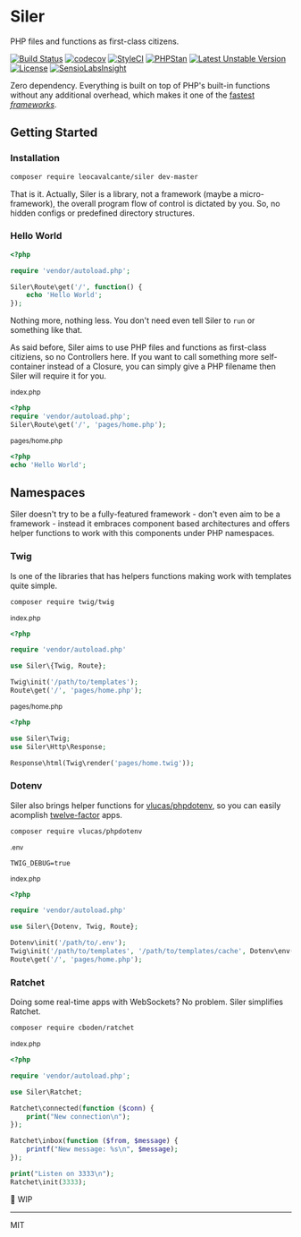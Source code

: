 # Siler

PHP files and functions as first-class citizens.

[![Build Status](https://travis-ci.org/leocavalcante/siler.svg?branch=master)](https://travis-ci.org/leocavalcante/siler)
[![codecov](https://codecov.io/gh/leocavalcante/siler/branch/master/graph/badge.svg)](https://codecov.io/gh/leocavalcante/siler)
[![StyleCI](https://styleci.io/repos/75350712/shield)](https://styleci.io/repos/75350712)
[![PHPStan](https://img.shields.io/badge/PHPStan-enabled-brightgreen.svg?style=flat)](https://github.com/phpstan/phpstan)
[![Latest Unstable Version](https://poser.pugx.org/leocavalcante/siler/v/unstable)](//packagist.org/packages/leocavalcante/siler)
[![License](https://poser.pugx.org/leocavalcante/siler/license)](https://packagist.org/packages/leocavalcante/siler)
[![SensioLabsInsight](https://insight.sensiolabs.com/projects/703f233e-0738-4bf3-9d47-09d3c6de19b0/mini.png)](https://insight.sensiolabs.com/projects/703f233e-0738-4bf3-9d47-09d3c6de19b0)

Zero dependency. Everything is built on top of PHP's built-in functions without any additional overhead, which makes it one of the [fastest *frameworks*](https://github.com/kenjis/php-framework-benchmark#results).

## Getting Started

### Installation

```bash
composer require leocavalcante/siler dev-master
```
That is it. Actually, Siler is a library, not a framework (maybe a micro-framework), the overall program flow of control is dictated by you. So, no hidden configs or predefined directory structures.

### Hello World

```php
<?php

require 'vendor/autoload.php';

Siler\Route\get('/', function() {
    echo 'Hello World';
});
```
Nothing more, nothing less. You don't need even tell Siler to `run` or something like that.

As said before, Siler aims to use PHP files and functions as first-class citiziens, so no Controllers here. If you want to call something more self-container instead of a Closure, you can simply give a PHP filename then Siler will require it for you.

<sub>index.php</sub>
```php
<?php
require 'vendor/autoload.php';
Siler\Route\get('/', 'pages/home.php');
```

<sub>pages/home.php</sub>
```php
<?php
echo 'Hello World';
```

## Namespaces

Siler doesn't try to be a fully-featured framework - don't even aim to be a framework - instead it embraces component based architectures and offers helper functions to work with this components under PHP namespaces.

### Twig

Is one of the libraries that has helpers functions making work with templates quite simple.

```bash
composer require twig/twig
```

<sub>index.php</sub>
```php
<?php

require 'vendor/autoload.php'

use Siler\{Twig, Route};

Twig\init('/path/to/templates');
Route\get('/', 'pages/home.php');
```

<sub>pages/home.php</sub>
```php
<?php

use Siler\Twig;
use Siler\Http\Response;

Response\html(Twig\render('pages/home.twig'));
```

### Dotenv

Siler also brings helper functions for [vlucas/phpdotenv](https://github.com/vlucas/phpdotenv), so you can easily acomplish [twelve-factor](https://12factor.net/) apps.

```bash
composer require vlucas/phpdotenv
```

<sub>.env</sub>
```dotenv
TWIG_DEBUG=true
```

<sub>index.php</sub>
```php
<?php

require 'vendor/autoload.php'

use Siler\{Dotenv, Twig, Route};

Dotenv\init('/path/to/.env');
Twig\init('/path/to/templates', '/path/to/templates/cache', Dotenv\env('TWIG_DEBUG'));
Route\get('/', 'pages/home.php');
```

### Ratchet

Doing some real-time apps with WebSockets? No problem. Siler simplifies Ratchet.

```bash
composer require cboden/ratchet
```

<sub>index.php</sub>
```php
<?php

require 'vendor/autoload.php';

use Siler\Ratchet;

Ratchet\connected(function ($conn) {
    print("New connection\n");
});

Ratchet\inbox(function ($from, $message) {
    printf("New message: %s\n", $message);
});

print("Listen on 3333\n");
Ratchet\init(3333);
```

🚧 WIP

---
MIT
